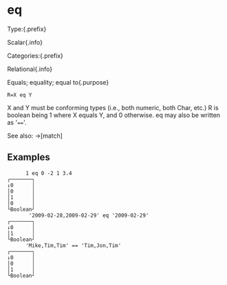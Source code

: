 # eq

Type:{.prefix}

Scalar{.info}

Categories:{.prefix}

Relational{.info}

Equals; equality; equal to{.purpose}

~~~
R=X eq Y
~~~

X and Y must be conforming types (i.e., both numeric, both Char, etc.) R is boolean being 1 where X
equals Y, and 0 otherwise. eq may also be written as '`==`'.

See also: →[match]

## Examples

~~~
      1 eq 0 -2 1 3.4
┌───────┐
↓0      │
│0      │
│1      │
│0      │
└Boolean┘
       '2009-02-28,2009-02-29' eq '2009-02-29'
┌───────┐
↓0      │
│1      │
└Boolean┘
      'Mike,Tim,Tim' == 'Tim,Jon,Tim'
┌───────┐
↓0      │
│0      │
│1      │
└Boolean┘
~~~

